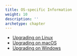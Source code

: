 ```yaml
---
title: OS-specific Information
weight: 10
description: ''
archetype: chapter
---
```

- [Upgrading on Linux](upgrading-on-linux.md)
- [Upgrading on macOS](upgrading-on-macos.md)
- [Upgrading on Windows](upgrading-on-windows.md)